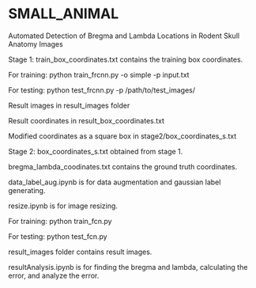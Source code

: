 # SMALL_ANIMAL
Automated Detection of Bregma and Lambda Locations in Rodent Skull Anatomy Images

Stage 1:
train_box_coordinates.txt contains the training box coordinates.

For training: python train_frcnn.py -o simple -p input.txt

For testing: python test_frcnn.py -p /path/to/test_images/

Result images in result_images folder

Result coordinates in result_box_coordinates.txt

Modified coordinates as a square box in stage2/box_coordinates_s.txt

Stage 2:
box_coordinates_s.txt obtained from stage 1.

bregma_lambda_coodinates.txt contains the ground truth coordinates.

data_label_aug.ipynb is for data augmentation and gaussian label generating.

resize.ipynb is for image resizing.

For training: python train_fcn.py

For testing: python test_fcn.py

result_images folder contains result images.

resultAnalysis.ipynb is for finding the bregma and lambda, calculating the error, and analyze the error.
